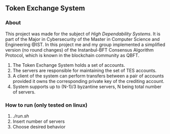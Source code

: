 ## Token Exchange System

### About
This project was made for the subject of *High Dependability Systems*. It is part of the Major in Cybersecurity of the Master in Computer Science and Engineering @IST.
In this project me and my group implemented a simplified version (no round changes) of the Instanbul-BFT Consensus Algorithm Protocol, which is known in the blockchain community as QBFT.

1. The Token Exchange System holds a set of accounts.
2. The servers are responsible for maintaining the set of TES accounts.
3. A client of the system can perform transfers between a pair of accounts provided it owns the corresponding private key of the crediting account.
4. System supports up to (N-1)/3 byzantine servers, N being total number of servers.

### How to run (only tested on linux)
1. *./run.sh*
2. Insert number of servers
3. Choose desired behavior
